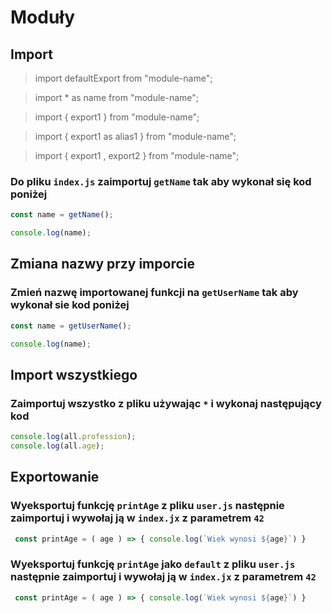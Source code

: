 # Moduły

## Import

> import defaultExport from "module-name";

>import * as name from "module-name";

>import { export1 } from "module-name";

>import { export1 as alias1 } from "module-name";

>import { export1 , export2 } from "module-name";


### Do pliku `index.js` zaimportuj `getName` tak aby wykonał się kod poniżej

```javascript
const name = getName();

console.log(name);
```

## Zmiana nazwy przy imporcie

### Zmień nazwę importowanej funkcji na `getUserName` tak aby wykonał sie kod poniżej

```javascript
const name = getUserName();

console.log(name);
```

## Import wszystkiego

### Zaimportuj wszystko z pliku używając `*` i wykonaj następujący kod

```javascript
console.log(all.profession);
console.log(all.age);
```

## Exportowanie

### Wyeksportuj funkcję `printAge` z pliku `user.js` następnie zaimportuj i wywołaj ją w `index.jx` z parametrem `42`

```javascript
 const printAge = ( age ) => { console.log(`Wiek wynosi ${age}`) }
```

### Wyeksportuj funkcję `printAge` jako `default` z pliku `user.js` następnie zaimportuj i wywołaj ją w `index.jx` z parametrem `42`

```javascript
 const printAge = ( age ) => { console.log(`Wiek wynosi ${age}`) }
```
